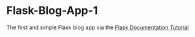 # Flask-Blog-App-1
The first and simple Flask blog app via the [Flask Documentation Tutorial](http://flask.pocoo.org/docs/1.0/tutorial/)
